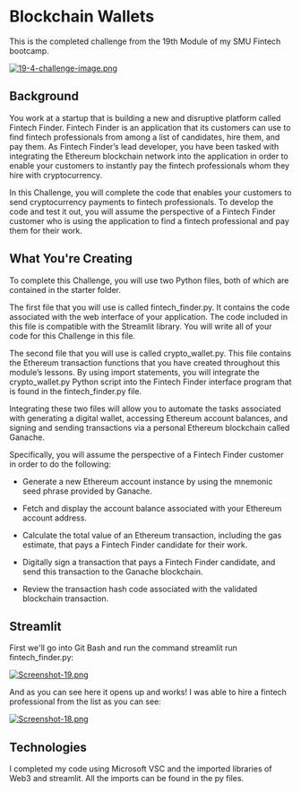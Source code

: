 # Blockchain Wallets
This is the completed challenge from the 19th Module of my SMU Fintech bootcamp.

[![19-4-challenge-image.png](https://i.postimg.cc/JhjqcgMz/19-4-challenge-image.png)](https://postimg.cc/t1CW9BsK)

## Background
You work at a startup that is building a new and disruptive platform called Fintech Finder. Fintech Finder is an application that its customers can use to find fintech professionals from among a list of candidates, hire them, and pay them. As Fintech Finder’s lead developer, you have been tasked with integrating the Ethereum blockchain network into the application in order to enable your customers to instantly pay the fintech professionals whom they hire with cryptocurrency.

In this Challenge, you will complete the code that enables your customers to send cryptocurrency payments to fintech professionals. To develop the code and test it out, you will assume the perspective of a Fintech Finder customer who is using the application to find a fintech professional and pay them for their work.

## What You're Creating
To complete this Challenge, you will use two Python files, both of which are contained in the starter folder.

The first file that you will use is called fintech_finder.py. It contains the code associated with the web interface of your application. The code included in this file is compatible with the Streamlit library. You will write all of your code for this Challenge in this file.

The second file that you will use is called crypto_wallet.py. This file contains the Ethereum transaction functions that you have created throughout this module’s lessons. By using import statements, you will integrate the crypto_wallet.py Python script into the Fintech Finder interface program that is found in the fintech_finder.py file.

Integrating these two files will allow you to automate the tasks associated with generating a digital wallet, accessing Ethereum account balances, and signing and sending transactions via a personal Ethereum blockchain called Ganache.

Specifically, you will assume the perspective of a Fintech Finder customer in order to do the following:

- Generate a new Ethereum account instance by using the mnemonic seed phrase provided by Ganache.

- Fetch and display the account balance associated with your Ethereum account address.

- Calculate the total value of an Ethereum transaction, including the gas estimate, that pays a Fintech Finder candidate for their work.

- Digitally sign a transaction that pays a Fintech Finder candidate, and send this transaction to the Ganache blockchain.

- Review the transaction hash code associated with the validated blockchain transaction.

## Streamlit

First we'll go into Git Bash and run the command streamlit run fintech_finder.py:

[![Screenshot-19.png](https://i.postimg.cc/bvS42K8w/Screenshot-19.png)](https://postimg.cc/8FDZ2Xj2)

And as you can see here it opens up and works! I was able to hire a fintech professional from the list as you can see:

[![Screenshot-18.png](https://i.postimg.cc/GpvqRrdG/Screenshot-18.png)](https://postimg.cc/hJP98kJt)

## Technologies
I completed my code using Microsoft VSC and the imported libraries of Web3 and streamlit. All the imports can be found in the py files. 

